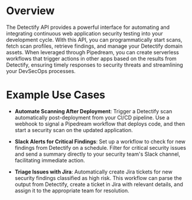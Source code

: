 # Overview

The Detectify API provides a powerful interface for automating and integrating continuous web application security testing into your development cycle. With this API, you can programmatically start scans, fetch scan profiles, retrieve findings, and manage your Detectify domain assets. When leveraged through Pipedream, you can create serverless workflows that trigger actions in other apps based on the results from Detectify, ensuring timely responses to security threats and streamlining your DevSecOps processes.

# Example Use Cases

- **Automate Scanning After Deployment**: Trigger a Detectify scan automatically post-deployment from your CI/CD pipeline. Use a webhook to signal a Pipedream workflow that deploys code, and then start a security scan on the updated application.

- **Slack Alerts for Critical Findings**: Set up a workflow to check for new findings from Detectify on a schedule. Filter for critical security issues and send a summary directly to your security team's Slack channel, facilitating immediate action.

- **Triage Issues with Jira**: Automatically create Jira tickets for new security findings classified as high risk. This workflow can parse the output from Detectify, create a ticket in Jira with relevant details, and assign it to the appropriate team for resolution.

